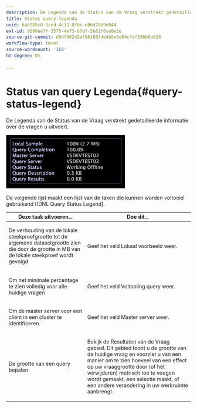 ```yaml
---
description: De Legenda van de Status van de Vraag verstrekt gedetailleerde informatie over de vragen u uitvoert.
title: Status query-legenda
uuid: 6a0285c8-3ced-4c12-8f0c-e86d70d9e044
exl-id: 9580ee7f-3575-4e73-b7df-5b61f6ce8e1e
source-git-commit: d9df90242ef96188f4e4b5e6d04cfef196b0a628
workflow-type: tm+mt
source-wordcount: '168'
ht-degree: 0%

---
```


# Status van query Legenda{#query-status-legend}

De Legenda van de Status van de Vraag verstrekt gedetailleerde informatie over de vragen u uitvoert.

![](assets/vis_StatusLegend.png)

De volgende lijst maakt een lijst van de taken die kunnen worden voltooid gebruikend [!DNL Query Status Legend].

<table id="table_BD9330D4B3014A84B24EF0E71872F627"> 
 <thead> 
  <tr> 
   <th colname="col1" class="entry"> Deze taak uitvoeren... </th> 
   <th colname="col2" class="entry"> Doe dit... </th> 
  </tr> 
 </thead>
 <tbody> 
  <tr> 
   <td colname="col1"> <p>De verhouding van de lokale steekproefgrootte tot de algemene datasetgrootte zien die door de grootte in MB van de lokale steekproef wordt gevolgd </p> </td> 
   <td colname="col2"> <p>Geef het veld <span class="wintitle"> Lokaal voorbeeld</span> weer. </p> </td> 
  </tr> 
  <tr> 
   <td colname="col1"> <p>Om het minimale percentage te zien volledig voor alle huidige vragen </p> </td> 
   <td colname="col2"> <p>Geef het veld <span class="wintitle"> Voltooiing query</span> weer. </p> </td> 
  </tr> 
  <tr> 
   <td colname="col1"> <p>Om de master server voor een cliënt in een cluster te identificeren </p> </td> 
   <td colname="col2"> <p>Geef het veld <span class="wintitle"> Master server</span> weer. </p> </td> 
  </tr> 
  <tr> 
   <td colname="col1"> <p>De grootte van een query bepalen </p> </td> 
   <td colname="col2"> <p>Bekijk <span class="wintitle"> de Resultaten van de Vraag</span> gebied. Dit gebied toont u de grootte van de huidige vraag en voorziet u van een manier om te zien hoeveel van een effect op uw vraaggrootte door (of het verwijderen) metrisch toe te voegen wordt gemaakt, een selectie maakt, of een andere verandering in uw werkruimte aanbrengt. </p> </td> 
  </tr> 
 </tbody> 
</table>
